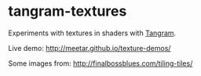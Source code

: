 # tangram-textures

Experiments with textures in shaders with [Tangram](http://github.com/tangrams/tangram).

Live demo: http://meetar.github.io/texture-demos/

Some images from: http://finalbossblues.com/tiling-tiles/